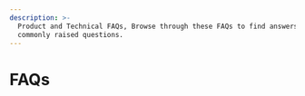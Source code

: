 ```yaml
---
description: >-
  Product and Technical FAQs, Browse through these FAQs to find answers to
  commonly raised questions.
---
```


# FAQs



#### 

